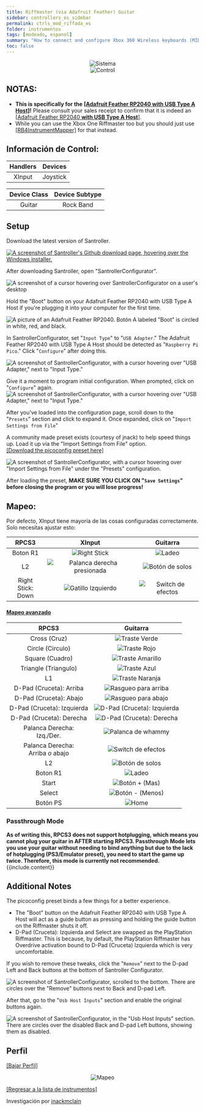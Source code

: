 ```yaml
---
title: Riffmaster (via Adafruit Feather) Guitar
sidebar: controllers_es_sidebar
permalink: ctrls_mod_riffada_es
folder: instrumentos
tags: [modeado, espanol]
summary: "How to connect and configure Xbox 360 Wireless keyboards (MIDI) on RPCS3."
toc: false
---
```


<div align="center"> <img src="https://carlmylo.github.io/docu-rpcs3/images/instruments/plat/santroller.png" alt="Sistema" title="Sistema"></div>

<div align="center"> <img src="https://carlmylo.github.io/docu-rpcs3/images/instruments/cont/riffmastercontroller.png" alt="Control" title="Control"></div>

## NOTAS:

* **This is specifically for the** [**[Adafruit Feather RP2040 with USB Type A Host]**](https://www.adafruit.com/product/5723)**!** Please consult your sales receipt to confirm that it is indeed an [[Adafruit Feather RP2040 **with USB Type A Host**]](https://www.adafruit.com/product/5723).
* While you can use the Xbox One Riffmaster too but you should just use [[RB4InstrumentMapper]](https://rb3pc.milohax.org/instruments/xbox/rb4gtrs) for that instead.

## Información de Control:

| Handlers | Devices |
|:------------------:|:---------------------:|
| XInput | Joystick |

| Device Class | Device Subtype |
|:------------------:|:---------------------:|
| Guitar | Rock Band |

## Setup

Download the latest version of Santroller.

[![A screenshot of Santroller's Github download page, hovering over the Windows installer.](https://carlmylo.github.io/docu-rpcs3/images/instruments/xtra/feather/dlsan.png)](https://github.com/Santroller/Santroller/releases "SantrollerConfigurator")

After downloading Santroller, open "SantrollerConfigurator".

![A screenshot of a cursor hovering over SantrollerConfigurator on a user's desktop](https://carlmylo.github.io/docu-rpcs3/images/instruments/xtra/feather/opensan.png "SantrollerConfigurator")

Hold the "Boot" button on your Adafruit Feather RP2040 with USB Type A Host if you're plugging it into your computer for the first time.

![A picture of an Adafruit Feather RP2040. Botón A labeled "Boot" is circled in white, red, and black.](https://carlmylo.github.io/docu-rpcs3/images/instruments/xtra/feather/bootada.jpg "Adafruit Feather RP2040 with USB Type A Host")

In SantrollerConfigurator, set "`Input Type`" to "`USB Adapter`." The Adafruit Feather RP2040 with USB Type A Host should be detected as "`Raspberry Pi Pico`." Click "`Configure`" after doing this.

![A screenshot of SantrollerConfigurator, with a cursor hovering over "USB Adapter," next to "Input Type."](https://carlmylo.github.io/docu-rpcs3/images/instruments/xtra/feather/sanusb.png "SantrollerConfigurator")

Give it a moment to program initial configuration. When prompted, click on "`Configure`" again.
![A screenshot of SantrollerConfigurator, with a cursor hovering over "USB Adapter," next to "Input Type."](https://carlmylo.github.io/docu-rpcs3/images/instruments/xtra/feather/sanconf.png "SantrollerConfigurator")

After you've loaded into the configuration page, scroll down to the "`Presets`" section and click to expand it. Once expanded, click on "`Import Settings from File`"

A community made preset exists (courtesy of jnack) to help speed things up. Load it up via the "Import Settings from File" option.  
[[Download the picoconfig preset here]](https://github.com/carlmylo/docu-rpcs3/raw/refs/heads/gh-pages/downloads/instrument-repo/RiffmasterFeather.picoconfig)

![A screenshot of SantrollerConfigurator, with a cursor hovering over "Import Settings from File" under the "Presets" configuration.](https://carlmylo.github.io/docu-rpcs3/images/instruments/xtra/feather/sanpreload.png "Presets")

After loading the preset, **MAKE SURE YOU CLICK ON "`Save Settings`" before closing the program or you will lose progress!**

## Mapeo:

Por defecto, XInput tiene mayoría de las cosas configuradas correctamente. Solo necesitas ajustar esto:

| **RPCS3** | **XInput** | **Guitarra** |
|:--------:|:-----------:|:-----------:|
| Boton R1 | ![Right Stick](https://carlmylo.github.io/docu-rpcs3/images/btns/ctrls/360/rs.png "Right Stick") | ![Ladeo](https://carlmylo.github.io/docu-rpcs3/images/btns/gtrs/ts.png "Ladeo") | 
| L2 | ![Palanca derecha presionada](https://carlmylo.github.io/docu-rpcs3/images/btns/ctrls/360/rsc.png "Palanca derecha presionada") | ![Botón de solos](https://carlmylo.github.io/docu-rpcs3/images/btns/gtrs/solo.png "Botón de solos") | 
| Right Stick: <br> Down | ![Gatillo Izquierdo](https://carlmylo.github.io/docu-rpcs3/images/btns/ctrls/360/lt.png "Gatillo Izquierdo") | ![Switch de efectos](https://carlmylo.github.io/docu-rpcs3/images/btns/gtrs/fx.png "Switch de efectos") |

<div class="panel-group" id="accordion">
                    <div class="panel panel-default">
                        <div class="panel-heading">
                            <h4 class="panel-title">
                                <a class="noCrossRef accordion-toggle" data-toggle="collapse" data-parent="#accordion" href="#mapeo-avanzado">Mapeo avanzado</a>
                            </h4>
                        </div>
                        <div id="mapeo-avanzado" class="panel-collapse collapse noCrossRef">
                            <div class="panel-body">

<table>
<thead>
<tr>
<th align="center"><strong>RPCS3</strong></th>
<th align="center"><strong>Guitarra</strong></th>
</tr>
</thead>
<tbody>
<tr>
<td align="center">Cross (Cruz)</td>
<td align="center"><img src="https://carlmylo.github.io/docu-rpcs3/images/btns/gtrs/gf.png" alt="Traste Verde" title="Traste Verde"></td>
</tr>
<tr>
<td align="center">Circle (Circulo)</td>
<td align="center"><img src="https://carlmylo.github.io/docu-rpcs3/images/btns/gtrs/rf.png" alt="Traste Rojo" title="Traste Rojo"></td>
</tr>
<tr>
<td align="center">Square (Cuadro)</td>
<td align="center"><img src="https://carlmylo.github.io/docu-rpcs3/images/btns/gtrs/yf.png" alt="Traste Amarillo" title="Traste Amarillo"></td>
</tr>
<tr>
<td align="center">Triangle (Triangulo)</td>
<td align="center"><img src="https://carlmylo.github.io/docu-rpcs3/images/btns/gtrs/bf.png" alt="Traste Azul" title="Traste Azul"></td>
</tr>
<tr>
<td align="center">L1</td>
<td align="center"><img src="https://carlmylo.github.io/docu-rpcs3/images/btns/gtrs/of.png" alt="Traste Naranja" title="Traste Naranja"></td>
</tr>
<tr>
<td align="center">D-Pad (Cruceta): Arriba</td>
<td align="center"><img src="https://carlmylo.github.io/docu-rpcs3/images/btns/gtrs/sbu.png" alt="Rasgueo para arriba" title="Rasgueo para arriba"></td>
</tr>
<tr>
<td align="center">D-Pad (Cruceta): Abajo</td>
<td align="center"><img src="https://carlmylo.github.io/docu-rpcs3/images/btns/gtrs/sbd.png" alt="Rasgueo para abajo" title="Rasgueo para abajo"></td>
</tr>
<tr>
<td align="center">D-Pad (Cruceta): Izquierda</td>
<td align="center"><img src="https://carlmylo.github.io/docu-rpcs3/images/btns/gtrs/dpl.png" alt="D-Pad (Cruceta): Izquierda" title="D-Pad (Cruceta): Izquierda"></td>
</tr>
<tr>
<td align="center">D-Pad (Cruceta): Derecha</td>
<td align="center"><img src="https://carlmylo.github.io/docu-rpcs3/images/btns/gtrs/dpr.png" alt="D-Pad (Cruceta): Derecha" title="D-Pad (Cruceta): Derecha"></td>
</tr>
<tr>
<td align="center">Palanca Derecha: <br> Izq./Der.</td>
<td align="center"><img src="https://carlmylo.github.io/docu-rpcs3/images/btns/gtrs/wb.png" alt="Palanca de whammy" title="Palanca de whammy"></td>
</tr>
<tr>
<td align="center">Palanca Derecha: <br> Arriba <em>o</em> abajo</td>
<td align="center"><img src="https://carlmylo.github.io/docu-rpcs3/images/btns/gtrs/fx.png" alt="Switch de efectos" title="Switch de efectos"></td>
</tr>
<tr>
<td align="center">L2</td>
<td align="center"><img src="https://carlmylo.github.io/docu-rpcs3/images/btns/gtrs/solo.png" alt="Botón de solos" title="Botón de solos"></td>
</tr>
<tr>
<td align="center">Boton R1</td>
<td align="center"><img src="https://carlmylo.github.io/docu-rpcs3/images/btns/gtrs/ts.png" alt="Ladeo" title="Ladeo"></td>
</tr>
<tr>
<td align="center">Start</td>
<td align="center"><img src="https://carlmylo.github.io/docu-rpcs3/images/btns/ctrls/360/start.png" alt="Botón + (Mas)" title="Start"></td>
</tr>
<tr>
<td align="center">Select</td>
<td align="center"><img src="https://carlmylo.github.io/docu-rpcs3/images/btns/ctrls/360/back.png" alt="Botón - (Menos)" title="Back"></td>
</tr>
<tr>
<td align="center">Botón PS</td>
<td align="center"><img src="https://carlmylo.github.io/docu-rpcs3/images/btns/ctrls/360/home.png" alt="Home" title="Home"></td>
</tr>
</tbody>
</table>
                            </div>
                        </div>
                    </div>
                    <!-- /.panel -->
</div>
<!-- /.panel-group -->

### Passthrough Mode

<div markdown="span" class="alert alert-info" role="alert"><i class="fa fa-info-circle"></i> <b>As of writing this, RPCS3 does not support hotplugging, which means you cannot plug your guitar in AFTER starting RPCS3. Passthrough Mode lets you use your guitar without needing to bind anything but due to the lack of hotplugging (PS3/Emulator preset), you need to start the game up twice. Therefore, this mode is currently not recommended. </b> {{include.content}}</div>

## Additional Notes
The picoconfig preset binds a few things for a better experience.
- The "Boot" button on the Adafruit Feather RP2040 with USB Type A Host will act as a guide button as pressing and holding the guide button on the Riffmaster shuts it off.
- D-Pad (Cruceta): Izquierda and Select are swapped as the PlayStation Riffmaster. This is because, by default, the PlayStation Riffmaster has Overdrive activation bound to D-Pad (Cruceta) Izquierda which is very uncomfortable.

If you wish to remove these tweaks, click the "`Remove`" next to the D-pad Left and Back buttons at the bottom of Santroller Configurator.

![A screenshot of SantrollerConfigurator, scrolled to the bottom. There are circles over the "Remove" buttons next to Back and D-pad Left.](https://carlmylo.github.io/docu-rpcs3/images/instruments/xtra/feather/sanrem.png "SantrollerConfigurator")

After that, go to the "`Usb Host Inputs`" section and enable the original buttons again.

![A screenshot of SantrollerConfigurator, in the "Usb Host Inputs" section. There are circles over the disabled Back and D-pad Left buttons, showing them as disabled.](https://carlmylo.github.io/docu-rpcs3/images/instruments/xtra/feather/sanhostin.png "Usb Host Inputs")

## Perfil

[[Bajar Perfil]](https://github.com/carlmylo/docu-rpcs3/raw/refs/heads/gh-pages/downloads/instrument-repo/Feather%20Riffmaster.7z)

<div align="center"> <img src="https://carlmylo.github.io/docu-rpcs3/images/instruments/maps/360rbgtrsmapping.png" alt="Mapeo" title="Mapeo"></div>

[[Regresar a la lista de instrumentos]](https://carlmylo.github.io/docu-rpcs3/ctrls_es#lista-de-instrumentos)

Investigación por [jnackmclain](https://github.com/jnackmclain)